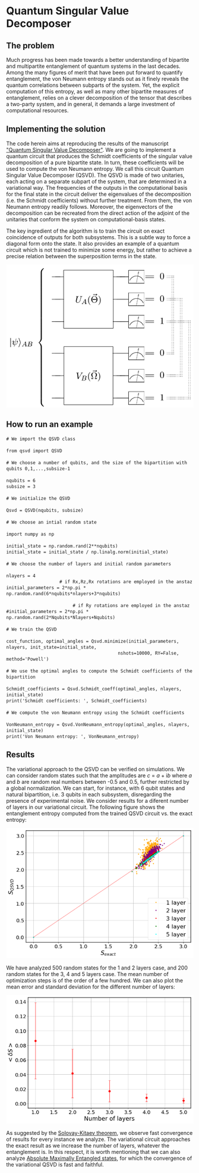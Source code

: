 # Quantum Singular Value Decomposer
## The problem
Much progress has been made towards a better understanding of bipartite and multipartite entanglement of quantum systems in the last decades. Among the many figures of merit that have been put forward to quantify entanglement, the von Neumann entropy stands out as it finely reveals the quantum correlations between subparts of the system. Yet, the explicit computation of this entropy, as well as many other bipartite measures of entanglement, relies on a clever decomposition of the tensor that describes a two-party system, and in general, it demands a large investment of computational resources.

## Implementing the solution
The code herein aims at reproducing the results of the manuscript ["Quantum Singular Value Decomposer"](https://journals.aps.org/pra/abstract/10.1103/PhysRevA.101.062310). We are going to implement a quantum circuit that produces the Schmidt coefficients of the singular value decomposition of a pure bipartite state. In turn, these coefficients will be used to compute the von Neumann entropy. We call this circuit Quantum Singular Value Decomposer (QSVD). The QSVD is made of two unitaries, each acting on a separate subpart of the system, that are determined in a variational way. The frequencies of the outputs in the computational basis for the final state in the circuit deliver the eigenvalues of the decomposition (i.e. the Schmidt coefficients) without further treatment. From them, the von Neumann entropy readily follows. Moreover, the eigenvectors of the decomposition can be recreated from the direct action of the adjoint of the unitaries that conform the system on computational-basis states.

The key ingredient of the algorithm is to train the circuit on exact coincidence of outputs for both subsystems. This is a subtle way to force a diagonal form onto the state. It also provides an example of a quantum circuit which is not trained to minimize some energy, but rather to achieve a precise relation between the superposition terms in the state.

<img src="QSVD.png" width="510px">

## How to run an example

    # We import the QSVD class

    from qsvd import QSVD

    # We choose a number of qubits, and the size of the bipartition with qubits 0,1,...,subsize-1
     
    nqubits = 6
    subsize = 3 

    # We initialize the QSVD

    Qsvd = QSVD(nqubits, subsize)

    # We choose an intial random state

    import numpy as np

    initial_state = np.random.rand(2**nqubits)
    initial_state = initial_state / np.linalg.norm(initial_state)

    # We choose the number of layers and initial random parameters

    nlayers = 4
                        # if Rx,Rz,Rx rotations are employed in the anstaz
    initial_parameters = 2*np.pi * np.random.rand(6*nqubits*nlayers+3*nqubits) 

                             # if Ry rotations are employed in the anstaz
    #initial_parameters = 2*np.pi * np.random.rand(2*Nqubits*Nlayers+Nqubits) 

    # We train the QSVD

    cost_function, optimal_angles = Qsvd.minimize(initial_parameters, nlayers, init_state=initial_state,
                                              nshots=10000, RY=False, method='Powell')

    # We use the optimal angles to compute the Schmidt coefficients of the bipartition

    Schmidt_coefficients = Qsvd.Schmidt_coeff(optimal_angles, nlayers, initial_state)
    print('Schmidt coefficients: ', Schmidt_coefficients)

    # We compute the von Neumann entropy using the Schmidt coefficients

    VonNeumann_entropy = Qsvd.VonNeumann_entropy(optimal_angles, nlayers, initial_state)
    print('Von Neumann entropy: ', VonNeumann_entropy)


## Results
The variational approach to the QSVD can be verified on simulations. We can consider random states such that the amplitudes are *c* = *a* + i*b* where *a* and *b* are random real numbers between -0.5 and 0.5, further restricted by a global normalization. We can start, for instance, with 6 qubit states and natural bipartition, i.e. 3 qubits in each subsystem, disregarding the presence of experimental noise. We consider results for a diferent number of layers in our variational circuit. The following figure shows the entanglement entropy computed from the trained QSVD circuit vs. the exact entropy:

<img src="Entropy_6qubits.png" width="510px">

We have analyzed 500 random states for the 1 and 2 layers case, and 200 random states for the 3, 4 and 5 layers case. The mean number of optimization steps is of the order of a few hundred. We can also plot the mean error and standard deviation for the different number of layers:

<img src="error.png" width="510px">

As suggested by the [Solovay-Kitaev theorem](https://arxiv.org/abs/quant-ph/0505030), we observe fast convergence of results for every instance we analyze. The variational circuit approaches the exact result as we increase the number of layers, whatever the entanglement is. In this respect, it is worth mentioning that we can also analyze [Absolute Maximally Entangled states](https://journals.aps.org/pra/abstract/10.1103/PhysRevA.100.022342), for which the convergence of the variational QSVD is fast and faithful.

